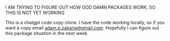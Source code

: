 I AM TRYING TO FIGURE OUT HOW GOD DAMN PACKAGES WORK, SO THIS IS NOT YET WORKING

This is a chatgpt code copy clone. I have the code working locally, so if you want a copy email adam.p.zakaria@gmail.com. Hopefully I can figure out this package situation in the next week.